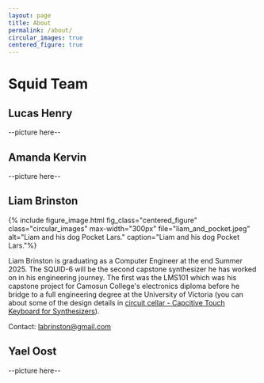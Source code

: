 ```yaml
---
layout: page
title: About
permalink: /about/
circular_images: true
centered_figure: true
---
```


# Squid Team

## Lucas Henry

--picture here--

## Amanda Kervin

--picture here--

## Liam Brinston

{% include figure_image.html 
fig_class="centered_figure"
class="circular_images" 
max-width="300px" 
file="liam_and_pocket.jpeg" 
alt="Liam and his dog Pocket Lars." 
caption="Liam and his dog Pocket Lars."%}

Liam Brinston is graduating as a Computer Engineer at the end Summer 2025. The SQUID-6 will be the second capstone synthesizer he has worked on in his engineering journey. The first was the LMS101 which was his capstone project for Camosun College's electronics diploma before he bridge to a full engineering degree at the University of Victoria (you can about some of the design details in [circuit cellar - Capcitive Touch Keyboard for Synthesizers](https://circuitcellar.com/research-design-hub/projects/capacitive-touch-keyboard-for-synthesizers/)).

Contact: labrinston@gmail.com

## Yael Oost

--picture here--


<!--
This is the base Jekyll theme. You can find out more info about customizing your Jekyll theme, as well as basic Jekyll usage documentation at [jekyllrb.com](https://jekyllrb.com/)

You can find the source code for Minima at GitHub:
[jekyll][jekyll-organization] /
[minima](https://github.com/jekyll/minima)

You can find the source code for Jekyll at GitHub:
[jekyll][jekyll-organization] /
[jekyll](https://github.com/jekyll/jekyll)


[jekyll-organization]: https://github.com/jekyll
-->
